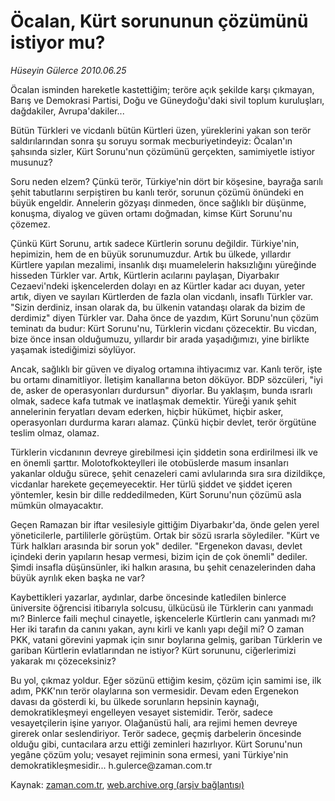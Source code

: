# Öcalan, Kürt sorununun çözümünü istiyor mu?

*Hüseyin Gülerce 2010.06.25*

<td class="columnist-detail">
<p>Öcalan isminden hareketle kastettiğim; teröre açık şekilde karşı çıkmayan, Barış ve Demokrasi Partisi, Doğu ve Güneydoğu'daki sivil toplum kuruluşları, dağdakiler, Avrupa'dakiler...</p>
<p>
<div id="haberMetinDiv">
<p>Bütün Türkleri ve vicdanlı bütün Kürtleri üzen, yüreklerini yakan son terör saldırılarından sonra şu soruyu sormak mecburiyetindeyiz: Öcalan'ın şahsında sizler, Kürt Sorunu'nun çözümünü gerçekten, samimiyetle istiyor musunuz?
<p>Soru neden elzem? Çünkü terör, Türkiye'nin dört bir köşesine, bayrağa sarılı şehit tabutlarını serpiştiren bu kanlı terör, sorunun çözümü önündeki en büyük engeldir. Annelerin gözyaşı dinmeden, önce sağlıklı bir düşünme, konuşma, diyalog ve güven ortamı doğmadan, kimse Kürt Sorunu'nu çözemez.
<p>Çünkü Kürt Sorunu, artık sadece Kürtlerin sorunu değildir. Türkiye'nin, hepimizin, hem de en büyük sorunumuzdur. Artık bu ülkede, yıllardır Kürtlere yapılan mezalimi, insanlık dışı muamelelerin haksızlığını yüreğinde hisseden Türkler var. Artık, Kürtlerin acılarını paylaşan, Diyarbakır Cezaevi'ndeki işkencelerden dolayı en az Kürtler kadar acı duyan, yeter artık, diyen ve sayıları Kürtlerden de fazla olan vicdanlı, insaflı Türkler var. "Sizin derdiniz, insan olarak da, bu ülkenin vatandaşı olarak da bizim de derdimiz" diyen Türkler var. Daha önce de yazdım, Kürt Sorunu'nun çözüm teminatı da budur: Kürt Sorunu'nu, Türklerin vicdanı çözecektir. Bu vicdan, bize önce insan olduğumuzu, yıllardır bir arada yaşadığımızı, yine birlikte yaşamak istediğimizi söylüyor.
<p>Ancak, sağlıklı bir güven ve diyalog ortamına ihtiyacımız var. Kanlı terör, işte bu ortamı dinamitliyor. İletişim kanallarına beton döküyor. BDP sözcüleri, "iyi de, asker de operasyonları durdursun" diyorlar. Bu yaklaşım, bunda ısrarlı olmak, sadece kafa tutmak ve inatlaşmak demektir. Yüreği yanık şehit annelerinin feryatları devam ederken, hiçbir hükümet, hiçbir asker, operasyonları durdurma kararı alamaz. Çünkü hiçbir devlet, terör örgütüne teslim olmaz, olamaz.
<p>Türklerin vicdanının devreye girebilmesi için şiddetin sona erdirilmesi ilk ve en önemli şarttır. Molotofkokteylleri ile otobüslerde masum insanları yakanlar olduğu sürece, şehit cenazeleri cami avlularında sıra sıra dizildikçe, vicdanlar harekete geçemeyecektir. Her türlü şiddet ve şiddet içeren yöntemler, kesin bir dille reddedilmeden, Kürt Sorunu'nun çözümü asla mümkün olmayacaktır.
<p>Geçen Ramazan bir iftar vesilesiyle gittiğim Diyarbakır'da, önde gelen yerel yöneticilerle, partililerle görüştüm. Ortak bir sözü ısrarla söylediler. "Kürt ve Türk halkları arasında bir sorun yok" dediler. "Ergenekon davası, devlet içindeki derin yapıların hesap vermesi, bizim için de çok önemli" dediler. Şimdi insafla düşünsünler, iki halkın arasına, bu şehit cenazelerinden daha büyük ayrılık eken başka ne var?
<p>Kaybettikleri yazarlar, aydınlar, darbe öncesinde katledilen binlerce üniversite öğrencisi itibarıyla solcusu, ülkücüsü ile Türklerin canı yanmadı mı? Binlerce faili meçhul cinayetle, işkencelerle Kürtlerin canı yanmadı mı? Her iki tarafın da canını yakan, aynı kirli ve kanlı yapı değil mi? O zaman PKK, vatani görevini yapmak için sınır boylarına gelmiş, gariban Türklerin ve gariban Kürtlerin evlatlarından ne istiyor? Kürt sorununu, ciğerlerimizi yakarak mı çözeceksiniz?
<p>Bu yol, çıkmaz yoldur. Eğer sözünü ettiğim kesim, çözüm için samimi ise, ilk adım, PKK'nın terör olaylarına son vermesidir. Devam eden Ergenekon davası da gösterdi ki, bu ülkede sorunların hepsinin kaynağı, demokratikleşmeyi engelleyen vesayet sistemidir. Terör, sadece vesayetçilerin işine yarıyor. Olağanüstü hali, ara rejimi hemen devreye girerek onlar seslendiriyor. Terör sadece, geçmiş darbelerin öncesinde olduğu gibi, cuntacılara arzu ettiği zeminleri hazırlıyor. Kürt Sorunu'nun yegâne çözüm yolu; vesayet rejiminin sona ermesi, yani Türkiye'nin demokratikleşmesidir... h.gulerce@zaman.com.tr</p></p></p></p></p></p></p></p></div>
</p>
<a href="http://web.archive.org/web/20110105005401/mailto:h.gulerce@zaman.com.tr">
</a></td>

Kaynak: [zaman.com.tr](http://zaman.com.tr/yazar.do?yazino=999312), [web.archive.org (arşiv bağlantısı)](http://web.archive.org/web/20110105005401/http://www.zaman.com.tr/yazar.do?yazino=999312)
